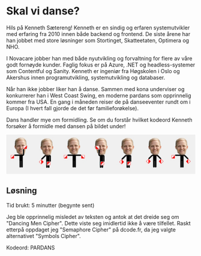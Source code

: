 # Skal vi danse?
Hils på Kenneth Sætereng! Kenneth er en sindig og erfaren systemutvikler med erfaring fra 2010 innen både backend og frontend. De siste årene har han jobbet med store løsninger som Stortinget, Skatteetaten, Optimera og NHO.

I Novacare jobber han med både nyutvikling og forvaltning for flere av våre godt fornøyde kunder. Faglig fokus er på Azure, .NET og headless-systemer som Contentful og Sanity. Kenneth er ingeniør fra Høgskolen i Oslo og Akershus innen programutvikling, systemutvikling og databaser.

Når han ikke jobber liker han å danse. Sammen med kona underviser og konkurrerer han i West Coast Swing, en moderne pardans som opprinnelig kommer fra USA. En gang i måneden reiser de på danseeventer rundt om i Europa (I hvert fall gjorde de det før familieforøkelse).

Dans handler mye om formidling. Se om du forstår hvilket kodeord Kenneth forsøker å formidle med dansen på bildet under!

![dans](Kenneth.jpg)

## Løsning

Tid brukt: 5 minutter (begynte sent)

Jeg ble opprinnelig misledet av teksten og antok at det dreide seg om "Dancing Men Cipher". Dette viste seg imidlertid ikke å være tilfellet. Raskt etterpå oppdaget jeg "Semaphore Cipher" på dcode.fr, da jeg valgte alternativet "Symbols Cipher".

Kodeord: PARDANS



